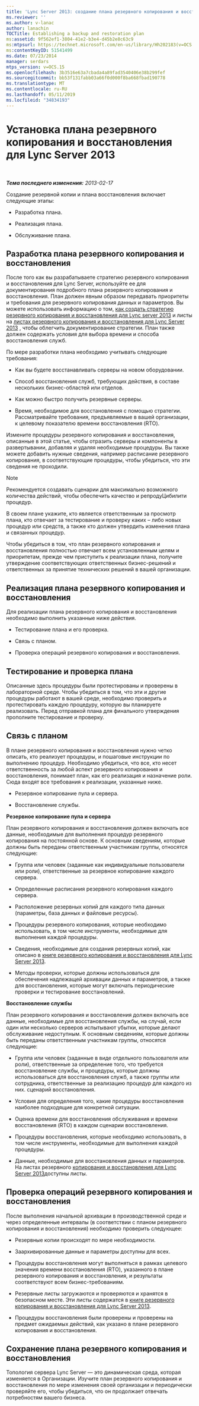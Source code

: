 ```yaml
---
title: 'Lync Server 2013: создание плана резервного копирования и восстановления'
ms.reviewer: ''
ms.author: v-lanac
author: lanachin
TOCTitle: Establishing a backup and restoration plan
ms:assetid: 9f562ef1-3804-41e2-b3e4-d45b2e8c63c9
ms:mtpsurl: https://technet.microsoft.com/en-us/library/Hh202183(v=OCS.15)
ms:contentKeyID: 51541499
ms.date: 07/23/2014
manager: serdars
mtps_version: v=OCS.15
ms.openlocfilehash: 3b3516e63a7cbada4a89fad3540406e38b299fef
ms.sourcegitcommit: bb53f131fabb03a66f0d000f8ba668fbad190778
ms.translationtype: MT
ms.contentlocale: ru-RU
ms.lasthandoff: 05/11/2019
ms.locfileid: "34834193"
---
```

<div data-xmlns="http://www.w3.org/1999/xhtml">

<div class="topic" data-xmlns="http://www.w3.org/1999/xhtml" data-msxsl="urn:schemas-microsoft-com:xslt" data-cs="http://msdn.microsoft.com/en-us/">

<div data-asp="http://msdn2.microsoft.com/asp">

# <a name="establishing-a-backup-and-restoration-plan-for-lync-server-2013"></a>Установка плана резервного копирования и восстановления для Lync Server 2013

</div>

<div id="mainSection">

<div id="mainBody">

<span> </span>

_**Тема последнего изменения:** 2013-02-17_

Создание резервной копии и плана восстановления включает следующие этапы:

  - Разработка плана.

  - Реализация плана.

  - Обслуживание плана.

<div>

## <a name="developing-a-backup-and-restoration-plan"></a>Разработка плана резервного копирования и восстановления

После того как вы разрабатываете стратегию резервного копирования и восстановления для Lync Server, используйте ее для документирования подробного плана резервного копирования и восстановления. План должен явным образом передавать приоритеты и требования для резервного копирования данных и параметров. Вы можете использовать информацию о том, [как создать стратегию резервного копирования и восстановления для Lync server 2013](lync-server-2013-establishing-a-backup-and-restoration-strategy.md) и листы на [листах резервного копирования и восстановления для Lync Server 2013](lync-server-2013-backup-and-restoration-worksheets.md) , чтобы облегчить документирование стратегии. План также должен содержать условия для выбора времени и способа восстановления служб.

По мере разработки плана необходимо учитывать следующие требования:

  - Как вы будете восстанавливать серверы на новом оборудовании.

  - Способ восстановления служб, требующих действия, в составе нескольких бизнес-областей или отделов.

  - Как можно быстро получить резервные серверы.

  - Время, необходимое для восстановления с помощью стратегии. Рассматривайте требования, предъявляемые в вашей организации, к целевому показателю времени восстановления (RTO).

Измените процедуры резервного копирования и восстановления, описанные в этой статье, чтобы отразить серверы и компоненты в развертывании, добавляя и удаляя необходимые процедуры. Вы также можете добавить нужные сведения, например расписание резервного копирования, в соответствующие процедуры, чтобы убедиться, что эти сведения не проходили.

<div>


> [!NOTE]  
> Рекомендуется создавать сценарии для максимально возможного количества действий, чтобы обеспечить качество и репродуЦибилити процедур.



</div>

В своем плане укажите, кто является ответственным за просмотр плана, кто отвечает за тестирование и проверку каких – либо новых процедур или средств, а также кто должен утвердить изменения плана и связанных процедур.

Чтобы убедиться в том, что план резервного копирования и восстановления полностью отвечает всем установленным целям и приоритетам, прежде чем приступить к реализации плана, получите утверждение соответствующих ответственных бизнес-решений и ответственных за принятие технических решений в вашей организации.

</div>

<div>

## <a name="implementing-the-backup-and-restoration-plan"></a>Реализация плана резервного копирования и восстановления

Для реализации плана резервного копирования и восстановления необходимо выполнить указанные ниже действия.

  - Тестирование плана и его проверка.

  - Связь с планом.

  - Проверка операций резервного копирования и восстановления.

<div>

## <a name="testing-and-validating-the-plan"></a>Тестирование и проверка плана

Описанные здесь процедуры были протестированы и проверены в лабораторной среде. Чтобы убедиться в том, что эти и другие процедуры работают в вашей среде, необходимо проверить и протестировать каждую процедуру, которую вы планируете реализовать. Перед отправкой плана для финального утверждения прополните тестирование и проверку.

</div>

<div>

## <a name="communicating-the-plan"></a>Связь с планом

В плане резервного копирования и восстановления нужно четко описать, кто реализует процедуры, и пошаговые инструкции по выполнению процедур. Необходимо убедиться, что все, кто несет ответственность за любой аспект резервного копирования и восстановления, понимает план, как его реализация и назначение роли. Сюда входят все требования к реализации, указанные ниже.

  - Резервное копирование пула и сервера.

  - Восстановление службы.

**Резервное копирование пула и сервера**

План резервного копирования и восстановления должен включать все данные, необходимые для выполнения процедур резервного копирования на постоянной основе. К основным сведениям, которые должны быть переданы ответственным участникам группы, относятся следующие:

  - Группа или человек (заданные как индивидуальные пользователи или роли), ответственные за резервное копирование каждого сервера.

  - Определенные расписания резервного копирования каждого сервера.

  - Расположение резервных копий для каждого типа данных (параметры, база данных и файловые ресурсы).

  - Процедуры резервного копирования, которые необходимо использовать, в том числе инструменты, необходимые для выполнения каждой процедуры.

  - Сведения, необходимые для создания резервных копий, как описано в [книге резервного копирования и восстановления для Lync Server 2013](lync-server-2013-backup-and-restoration-worksheets.md).

  - Методы проверки, которые должны использоваться для обеспечения надлежащей архивации данных и параметров, а также для восстановления, которые могут включать периодические проверки и тестирование восстановлений.

**Восстановление службы**

План резервного копирования и восстановления должен включать все данные, необходимые для восстановления службы, на случай, если один или несколько серверов испытывают убытки, которые делают обслуживание недоступным. К основным сведениям, которые должны быть переданы ответственным участникам группы, относятся следующие:

  - Группа или человек (заданные в виде отдельного пользователя или роли), ответственные за определение того, что требуется восстановление службы, и процедуры, которые должны использоваться для восстановления служб, а также группы или сотрудника, ответственные за реализацию процедур для каждого из них. сценарий восстановления.

  - Условия для определения того, какие процедуры восстановления наиболее подходящие для конкретной ситуации.

  - Оценка времени для восстановления обслуживания и времени восстановления (RTO) в каждом сценарии восстановления.

  - Процедуры восстановления, которые необходимо использовать, в том числе инструменты, необходимые для выполнения каждой процедуры.

  - Данные, необходимые для восстановления данных и параметров. На листах резервного [копирования и восстановления для Lync Server 2013](lync-server-2013-backup-and-restoration-worksheets.md)доступны листы.

</div>

<div>

## <a name="validating-backup-and-restoration-operations"></a>Проверка операций резервного копирования и восстановления

После выполнения начальной архивации в производственной среде и через определенные интервалы (в соответствии с планом резервного копирования и восстановления) необходимо проверить следующее:

  - Резервные копии происходят по мере необходимости.

  - Заархивированные данные и параметры доступны для всех.

  - Процедуры восстановления могут выполняться в рамках целевого значения времени восстановления (RTO), указанного в плане резервного копирования и восстановления, и результаты соответствуют всем бизнес-требованиям.

  - Резервные листы загружаются и проверяются и хранятся в безопасном месте. Эти листы содержатся в [книге резервного копирования и восстановления для Lync Server 2013](lync-server-2013-backup-and-restoration-worksheets.md).

  - Процедуры восстановления были проверены и проверены на предмет ожидаемых действий, как указано в плане резервного копирования и восстановления.

</div>

</div>

<div>

## <a name="maintaining-the-backup-and-restoration-plan"></a>Сохранение плана резервного копирования и восстановления

Топология сервера Lync Server — это динамическая среда, которая изменяется в Организации. Изучите план резервного копирования и восстановления по мере изменения своей организации и периодически проверяйте его, чтобы убедиться, что он продолжает отвечать потребностям вашего бизнеса.

</div>

</div>

<span> </span>

</div>

</div>

</div>


